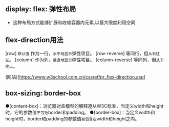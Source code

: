 ## display: flex: 弹性布局

* 这种布局方式能够扩展和收缩容器内元素,以最大限度利用空间



## flex-direction用法

[row]	`默认值`  作为一行，`水平地显示`弹性项目。
[row-reverse]	等同行，但`从右往左`。
[column]	作为列，`垂直地显示`弹性项目。
[column-reverse]	等同列，但`从下往上`。

(网站)[https://www.w3school.com.cn/cssref/pr_flex-direction.asp]



## box-sizing: border-box

●[content-box]：浏览器对盒模型的解释遵从W3C标准，当定义width和height时，它的参数值`不包括`border和padding。
●[border-box]：当定义width和height时，border和padding的参数值`被包含在`width和height之内。